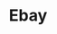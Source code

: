 ---
title: Ebay
crosslinks:
- Flipping
- paypal
- legaladvice
- usps
- poshmark
- mysql
- news
- GameSale
- EtherMining
- funny
- RBI
- churning
- personalfinance
- hardwareswap
- drums
- india
- Watchexchange
- usedpanties
- ChargeYourPhone
---